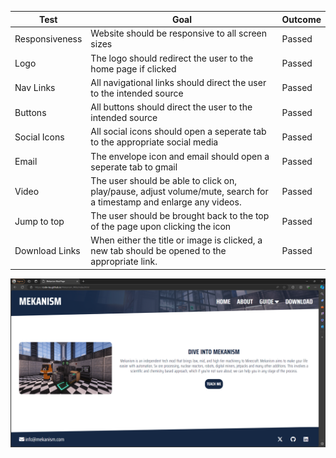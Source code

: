 <table>
    <thead>
        <tr>
            <th>Test</th>
            <th>Goal</th>
            <th>Outcome</th>
        <tr>
    </thead>
    <tbody>
        <tr>
            <td>Responsiveness</td>
            <td>Website should be responsive to all screen sizes</td>
            <td>Passed</td>
        </tr>
        <tr>
            <td>Logo</td>
            <td>The logo should redirect the user to the home page if clicked</td>
            <td>Passed</td>
        </tr>
        <tr>
            <td>Nav Links</td>
            <td>All navigational links should direct the user to the intended source</td>
            <td>Passed</td>
        </tr>
        <tr>
            <td>Buttons</td>
            <td>All buttons should direct the user to the intended source</td>
            <td>Passed</td>
        </tr>
        <tr>
            <td>Social Icons</td>
            <td>All social icons should open a seperate tab to the appropriate social media</td>
            <td>Passed</td>
        </tr>
        <tr>
            <td>Email</td>
            <td>The envelope icon and email should open a seperate tab to gmail</td>
            <td>Passed</td>
        </tr>
        <tr>
            <td>Video</td>
            <td>The user should be able to click on, play/pause, adjust volume/mute, search for a timestamp and enlarge any videos.</td>
            <td>Passed</td>
        </tr>
        <tr>
            <td>Jump to top</td>
            <td>The user should be brought back to the top of the page upon clicking the icon</td>
            <td>Passed</td>
        </tr>
        <tr>
            <td>Download Links</td>
            <td>When either the title or image is clicked, a new tab should be opened to the appropriate link.</td>
            <td>Passed</td>
        </tr>
    </tbody>
<table>

![screenshot](documentation/edgetest.png)